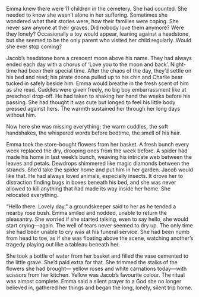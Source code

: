 Emma knew there were 11 children in the cemetery. She had counted. She needed to know she wasn’t alone in her suffering. Sometimes she wondered what their stories were, how their families were coping. She never saw anyone at their graves. Did nobody love them anymore? Were they lonely? Occasionally a toy would appear, leaning against a headstone, but she seemed to be the only parent who visited her child regularly. Would she ever stop coming?

Jacob’s headstone bore a crescent moon above his name. They had always ended each day with a chorus of ‘Love you to the moon and back’. Night-time had been their special time. After the chaos of the day, they’d settle on his bed and read; his pirate doona pulled up to his chin and Charlie bear tucked in safely beside him. Emma would breathe in the fresh scent of him as she read. Cuddles were given freely, no big boy embarrassment like at preschool drop-off. He had taken to shaking her hand the weeks before his passing. She had thought it was cute but longed to feel his little body pressed against hers. The warmth sustained her through her long days without him.

Now here she was missing everything; the warm cuddles, the soft handshakes, the whispered words before bedtime, the smell of his hair.

Emma took the store-bought flowers from her basket. A fresh bunch every week replaced the dry, drooping ones from the week before. A spider had made his home in last week’s bunch, weaving his intricate web between the leaves and petals. Dewdrops shimmered like magic diamonds between the strands. She’d take the spider home and put him in her garden. Jacob would like that. He had always loved animals, especially insects. It drove her to distraction finding bugs in boxes beneath his bed, and she was never allowed to kill anything that had made its way inside her home. She relocated everything.

“Hello there. Lovely day,” a groundskeeper said to her as he tended a nearby rose bush. Emma smiled and nodded, unable to return the pleasantry. She worried if she started talking, even to say hello, she would start crying—again. The well of tears never seemed to dry up. The only time she had been unable to cry was at his funeral service. She had been numb from head to toe, as if she was floating above the scene, watching another’s tragedy playing out like a tableau beneath her.

She took a bottle of water from her basket and filled the vase cemented to the little grave. She’d paid extra for that. She trimmed the stalks of the flowers she had brought— yellow roses and white carnations today—with scissors from her kitchen. Yellow was Jacob’s favourite colour. The ritual was almost complete. Emma said a silent prayer to a God she no longer believed in, gathered her things and began the long, lonely, silent trip home.